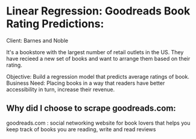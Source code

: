 # Linear Regression: Goodreads Book Rating Predictions:

Client: Barnes and Noble

It's a bookstore with the largest number of retail outlets in the US.
They have recieed a new set of books and want to arrange them based on their rating.

Objective: Build a regression model that predicts average ratings of book.
Business Need: Placing books in a way that readers have better accessibility in turn, increase their revenue.

## Why did I choose to scrape goodreads.com:

goodreads.com : social networking website for book lovers that helps you keep track of books you are reading, write and read reviews


